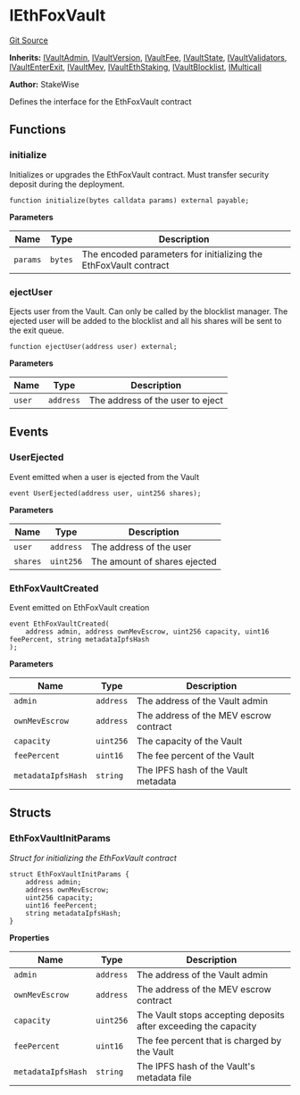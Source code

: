 # IEthFoxVault
[Git Source](https://github.com/stakewise/v3-core/blob/c4059a64871829ca60ea58f054baf8eb13d3572a/contracts/interfaces/IEthFoxVault.sol)

**Inherits:**
[IVaultAdmin](/contracts/interfaces/IVaultAdmin.sol/interface.IVaultAdmin.md), [IVaultVersion](/contracts/interfaces/IVaultVersion.sol/interface.IVaultVersion.md), [IVaultFee](/contracts/interfaces/IVaultFee.sol/interface.IVaultFee.md), [IVaultState](/contracts/interfaces/IVaultState.sol/interface.IVaultState.md), [IVaultValidators](/contracts/interfaces/IVaultValidators.sol/interface.IVaultValidators.md), [IVaultEnterExit](/contracts/interfaces/IVaultEnterExit.sol/interface.IVaultEnterExit.md), [IVaultMev](/contracts/interfaces/IVaultMev.sol/interface.IVaultMev.md), [IVaultEthStaking](/contracts/interfaces/IVaultEthStaking.sol/interface.IVaultEthStaking.md), [IVaultBlocklist](/contracts/interfaces/IVaultBlocklist.sol/interface.IVaultBlocklist.md), [IMulticall](/contracts/interfaces/IMulticall.sol/interface.IMulticall.md)

**Author:**
StakeWise

Defines the interface for the EthFoxVault contract


## Functions
### initialize

Initializes or upgrades the EthFoxVault contract. Must transfer security deposit during the deployment.


```solidity
function initialize(bytes calldata params) external payable;
```
**Parameters**

|Name|Type|Description|
|----|----|-----------|
|`params`|`bytes`|The encoded parameters for initializing the EthFoxVault contract|


### ejectUser

Ejects user from the Vault. Can only be called by the blocklist manager.
The ejected user will be added to the blocklist and all his shares will be sent to the exit queue.


```solidity
function ejectUser(address user) external;
```
**Parameters**

|Name|Type|Description|
|----|----|-----------|
|`user`|`address`|The address of the user to eject|


## Events
### UserEjected
Event emitted when a user is ejected from the Vault


```solidity
event UserEjected(address user, uint256 shares);
```

**Parameters**

|Name|Type|Description|
|----|----|-----------|
|`user`|`address`|The address of the user|
|`shares`|`uint256`|The amount of shares ejected|

### EthFoxVaultCreated
Event emitted on EthFoxVault creation


```solidity
event EthFoxVaultCreated(
    address admin, address ownMevEscrow, uint256 capacity, uint16 feePercent, string metadataIpfsHash
);
```

**Parameters**

|Name|Type|Description|
|----|----|-----------|
|`admin`|`address`|The address of the Vault admin|
|`ownMevEscrow`|`address`|The address of the MEV escrow contract|
|`capacity`|`uint256`|The capacity of the Vault|
|`feePercent`|`uint16`|The fee percent of the Vault|
|`metadataIpfsHash`|`string`|The IPFS hash of the Vault metadata|

## Structs
### EthFoxVaultInitParams
*Struct for initializing the EthFoxVault contract*


```solidity
struct EthFoxVaultInitParams {
    address admin;
    address ownMevEscrow;
    uint256 capacity;
    uint16 feePercent;
    string metadataIpfsHash;
}
```

**Properties**

|Name|Type|Description|
|----|----|-----------|
|`admin`|`address`|The address of the Vault admin|
|`ownMevEscrow`|`address`|The address of the MEV escrow contract|
|`capacity`|`uint256`|The Vault stops accepting deposits after exceeding the capacity|
|`feePercent`|`uint16`|The fee percent that is charged by the Vault|
|`metadataIpfsHash`|`string`|The IPFS hash of the Vault's metadata file|

